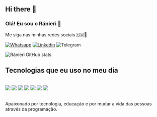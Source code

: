 ## Hi there 👋

<!--
**ranierinmoreira/ranierinmoreira** is a ✨ _special_ ✨ repository because its `README.md` (this file) appears on your GitHub profile.

Here are some ideas to get you started:

- 🔭 I’m currently working on ...
- 🌱 I’m currently learning ...
- 👯 I’m looking to collaborate on ...
- 🤔 I’m looking for help with ...
- 💬 Ask me about ...
- 📫 How to reach me: ...
- 😄 Pronouns: ...
- ⚡ Fun fact: ...
-->
### Olá! Eu sou o Ránieri 🫡
Me siga nas minhas redes sociais 🇧🇷📲

[![Whatsapp](https://img.shields.io/badge/WhatsApp-25D366?style=for-the-badge&logo=whatsapp&logoColor=white)](+5524981444324)
[![Linkedin](https://img.shields.io/badge/LinkedIn-0077B5?style=for-the-badge&logo=linkedin&logoColor=white)](https://www.linkedin.com/in/ranieri-nascimento/)
![Telegram](https://img.shields.io/badge/Telegram-2CA5E0?style=for-the-badge&logo=telegram&logoColor=white)

![Ránieri GitHub stats](https://github-readme-stats.vercel.app/api?username=ranierinmoreira&show_icons=true&theme=onedark)

## Tecnologias que eu uso no meu dia

<div style="display: inline_block"><br/>
    <img align= alt="html5" src="https://img.shields.io/badge/HTML5-E34F26?style=for-the-badge&logo=html5&logoColor=white" />
    <img align= alt="php" src="https://img.shields.io/badge/PHP-777BB4?style=for-the-badge&logo=php&logoColor=white" />
    <img align= alt="python" src="https://img.shields.io/badge/Python-14354C?style=for-the-badge&logo=python&logoColor=white" />
    <img align= alt="postgre" src="https://img.shields.io/badge/PostgreSQL-316192?style=for-the-badge&logo=postgresql&logoColor=white" />
    <img align= alt="oraclesql" src="https://img.shields.io/badge/Oracle-F80000?style=for-the-badge&logo=Oracle&logoColor=white" />
    <img align= alt"azure" src="https://img.shields.io/badge/Microsoft_Azure-0089D6?style=for-the-badge&logo=microsoft-azure&logoColor=white" />
    <img align= alt="linuxredhat" src="https://img.shields.io/badge/Red%20Hat-EE0000?style=for-the-badge&logo=redhat&logoColor=white" />
</div><br>

Apaixonado por tecnologia, educação e por mudar a vida das pessoas através da programação.
